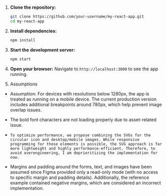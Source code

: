 1. **Clone the repository:**

   ```bash
   git clone https://github.com/your-username/my-react-app.git
   cd my-react-app
   ```

2. **Install dependencies:**

   ```bash
   npm install
   ```

3. **Start the development server:**

   ```bash
   npm start
   ```

4. **Open your browser:**
   Navigate to `http://localhost:3000` to see the app running.

5. Assumptions

- Assumption: For devices with resolutions below 1280px, the app is treated as running on a mobile device. The current production version includes additional breakpoints around 780px, which help prevent image overlap issues.

- The bold font characters are not loading properly due to asset-related issue.

-     To optimize performance, we propose combining the SVGs for the circular icon and desktop/mobile images. While responsive programming for these elements is possible, the SVG approach is far more lightweight and highly performance-efficient. Therefore, to avoid overengineering, I am deprioritizing the implementation for now.

- Margins and padding around the forms, text, and images have been assumed since Figma provided only a read-only mode (with no access to specific margin and padding details). Additionally, the reference example contained negative margins, which are considered an incorrect implementation.
